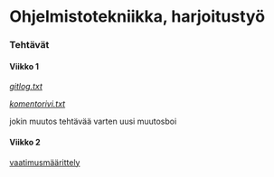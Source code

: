 # Ohjelmistotekniikka, harjoitustyö

### Tehtävät

#### Viikko 1

*[gitlog.txt](https://github.com/fir3porkkana/ot-harjoitustyo/blob/master/laskarit/viikko1/gitlog.txt)*

*[komentorivi.txt](https://github.com/fir3porkkana/ot-harjoitustyo/blob/master/laskarit/viikko1/komentorivi.txt)*

jokin muutos tehtävää varten
uusi muutosboi

#### Viikko 2

[vaatimusmäärittely](https://github.com/fir3porkkana/ot-harjoitustyo/blob/master/dokumentointi/vaatimusmaarittely.txt)


